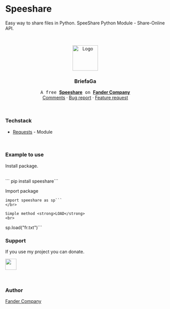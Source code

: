 # Speeshare
Easy way to share files in Python.
SpeeShare Python Module - Share-Online API.

<!-- PROJECT LOGO -->
<br />
<p align="center">
  <a>
    <img src="" alt="Logo" width="80" height="80">
  </a>

  <h3 align="center">BriefaGa</h3>

  <p align="center">
    <samp>A free </samp><a href="https://fadcomp.tk"><strong>Speeshare</strong></a><samp> on </samp><a href="https://fadcomp.tk"><strong>Fander Company</strong></a>
    <br />
    <a href="https://github.com/Fander-Company/speeshare/issues/1">Comments</a>
    ·
    <a href="https://github.com/Fander-Company/speeshare/issues">Bug report</a>
    ·
    <a href="https://github.com/Fander-Company/speeshare/issues">Feature request</a>
  </p>
</p>

<br/>

### Techstack

* [Requests](https://requests.readthedocs.io/) - Module

<br/>

### Example to use

Install package.

<br>
```
pip install speeshare```
</br>

Import package
<br>
```
import speeshare as sp```
</br>

Simple method <strong>LOAD</strong>
<br>
```
sp.load("fr.txt")```
</br>

### Support

If you use my project you can donate.

<a href="https://www.donationalerts.com/r/fander_company"><img src="https://res.cloudinary.com/dlqffpomw/image/upload/v1658231652/%D0%94%D0%B8%D0%B7%D0%B0%D0%B9%D0%BD_%D0%B1%D0%B5%D0%B7_%D0%BD%D0%B0%D0%B7%D0%B2%D0%B0%D0%BD%D0%B8%D1%8F_20_zf9rbw.png" height="35px"/></a>

<br/>

<!-- LICENSE -->
### Author

[Fander Company](https://fadcomp.tk)
